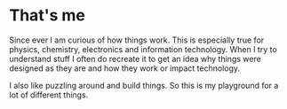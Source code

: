 # That's me

Since ever I am curious of how things work. This is especially true for physics, chemistry, electronics and information technology.
When I try to understand stuff I often do recreate it to get an idea why things were designed as they are and how they work or impact technology.

I also like puzzling around and build things. So this is my playground for a lot of different things.
